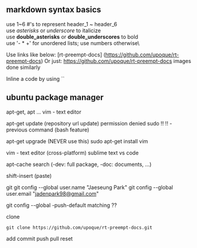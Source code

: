 ## markdown syntax basics
use 1~6 #'s to represent header_1 ~ header_6\
use *asterisks* or _underscore_ to italicize\
use **double_asterisks** or __double_underscores__ to bold\
use '- * +' for unordered lists; use numbers otherwise\

Use links like below:
[rt-preempt-docs] (https://github.com/upoque/rt-preempt-docs)
Or just: https://github.com/upoque/rt-preempt-docs
images done similarly

Inline a code by using ``


## ubuntu package manager
apt-get, apt ...
vim - text editor

apt-get update (repository url update)
permission denied
sudo !! 
!! - previous command (bash feature)

apt-get upgrade (NEVER use this)
sudo apt-get install vim

vim - text editor (cross-platform)
sublime text
vs code

apt-cache search
(-dev: full package, -doc: documents, ...)

shift-insert (paste)

git
git config --global user.name "Jaeseung Park"
git config --global user.email "jadenpark98@gmail.com"

git config --global -push-default matching ??

clone
```
git clone https://github.com/upoque/rt-preempt-docs.git
```
add
commit
push
pull
reset
